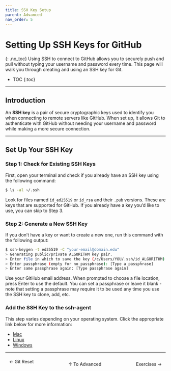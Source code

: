 ```yaml
---
title: SSH Key Setup
parent: Advanced
nav_order: 5
---
```


# Setting Up SSH Keys for GitHub
{: .no_toc}
Using SSH to connect to GitHub allows you to securely push and pull without typing your username and password every time. This page will walk you through creating and using an SSH key for Git.

- TOC
{:toc}

---

## Introduction
An **SSH key** is a pair of secure cryptographic keys used to identify you when connecting to remote servers like GitHub. When set up, it allows Git to authenticate with GitHub without needing your username and password while making a more secure connection.

---
## Set Up Your SSH Key
### Step 1: Check for Existing SSH Keys
First, open your terminal and check if you already have an SSH key using the following command:

```bash
$ ls -al ~/.ssh
```

Look for files named `id_ed25519` or `id_rsa` and their `.pub` versions. These are keys that are supported for GitHub. If you already have a key you’d like to use, you can skip to Step 3.

### Step 2: Generate a New SSH Key
If you don’t have a key or want to create a new one, run this command with the following output:
```bash
$ ssh-keygen -t ed25519 -C "your-email@domain.edu"
> Generating public/private ALGORITHM key pair.
> Enter file in which to save the key (/c/Users/YOU/.ssh/id_ALGORITHM):[Press enter]
> Enter passphrase (empty for no passphrase): [Type a passphrase]
> Enter same passphrase again: [Type passphrase again]

```
Use your GitHub email address. When prompted to choose a file location, press Enter to use the default. You can set a passphrase or leave it blank - note that setting a passphrase may require it to be used any time you use the SSH key to clone, add, etc.

### Add the SSH Key to the ssh-agent
This step varies depending on your operating system. Click the appropriate link below for more information:

- [Mac](https://docs.github.com/en/authentication/connecting-to-github-with-ssh/generating-a-new-ssh-key-and-adding-it-to-the-ssh-agent?platform=mac#adding-your-ssh-key-to-the-ssh-agent)
- [Linux](https://docs.github.com/en/authentication/connecting-to-github-with-ssh/generating-a-new-ssh-key-and-adding-it-to-the-ssh-agent?platform=linux#adding-your-ssh-key-to-the-ssh-agent)
- [Windows](https://docs.github.com/en/authentication/connecting-to-github-with-ssh/generating-a-new-ssh-key-and-adding-it-to-the-ssh-agent#adding-your-ssh-key-to-the-ssh-agent)

<hr/>

<div style="display: flex; justify-content: space-between;">
  <a href="/guide-to-git/docs/advanced/reset.html" 
     style="padding: 6px 12px; border-radius: 4px; text-decoration: none; color: #333; font-weight: 500; transition: background-color 0.2s;" 
     onmouseover="this.style.backgroundColor='#f5f6fa'" 
     onmouseout="this.style.backgroundColor='transparent'">
     ← Git Reset
  </a>

  <a href="/guide-to-git/docs/advanced/" 
     style="padding: 6px 12px; border-radius: 4px; text-decoration: none; color: #333; font-weight: 500; transition: background-color 0.2s;" 
     onmouseover="this.style.backgroundColor='#f5f6fa'" 
     onmouseout="this.style.backgroundColor='transparent'">
     ↑ To Advanced
  </a>

  <a href="/guide-to-git/docs/exercises/#Advanced" 
     style="padding: 6px 12px; border-radius: 4px; text-decoration: none; color: #333; font-weight: 500; transition: background-color 0.2s;" 
     onmouseover="this.style.backgroundColor='#f5f6fa'" 
     onmouseout="this.style.backgroundColor='transparent'">
     Exercises →
  </a>
</div>